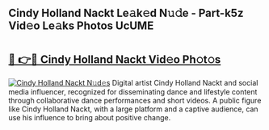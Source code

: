 ## Cindy Holland Nackt Le𝚊k𝚎d N𝚞𝚍e - Part-k5z Vid𝚎o Le𝚊ks Photos UcUME

# <h2><a href="http://fb8bd5.evod.top/?m=Cindy+Holland+Nackt">🔗 👉🔴 Cindy Holland Nackt Vid𝚎o Ph𝚘t𝚘s</a></h2>

[![Cindy Holland Nackt N𝚞d𝚎s](https://i.imgur.com/8V9OHl7.gif)](http://fb8bd5.evod.top/?m=Cindy+Holland+Nackt)
Digital artist Cindy Holland Nackt and social media influencer, recognized for disseminating dance and lifestyle content through collaborative dance performances and short videos. A public figure like Cindy Holland Nackt, with a large platform and a captive audience, can use his influence to bring about positive change. 
